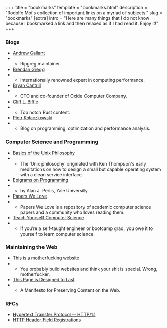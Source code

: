 +++
title = "bookmarks"
template = "bookmarks.html"
description = "Rodolfo Moi's collection of important links on a myriad of subjects."
slug = "bookmarks"
[extra]
intro = "Here are many things that I do not know because I bookmarked a link and then relaxed as if I had read it. Enjoy it!"
+++

### Blogs

- [Andrew Gallant](https://blog.burntsushi.net/)
- - Ripgreg maintainer.
- [Brendan Gregg](https://www.brendangregg.com/)
- - Internationally renowned expert in computing performance.
- [Bryan Cantrill](http://dtrace.org/blogs/bmc/)
- - CTO and co-founder of Oxide Computer Company.
- [Cliff L. Biffle](http://cliffle.com/)
- - Top notch Rust content.
- [Piotr Kołaczkowski](https://pkolaczk.github.io)
- - Blog on programming, optimization and performance analysis.

### Computer Science and Programming

- [Basics of the Unix Philosophy](https://homepage.cs.uri.edu/~thenry/resources/unix_art/ch01s06.html)
- - The ‘Unix philosophy’ originated with Ken Thompson's early meditations on how to design a small but capable operating system with a clean service interface.
- [Epigrams on Programming](http://pu.inf.uni-tuebingen.de/users/klaeren/epigrams.html)
- - by Alan J. Perlis, Yale University.
- [Papers We Love](https://github.com/papers-we-love/papers-we-love)
- - Papers We Love is a repository of academic computer science papers and a community who loves reading them.
- [Teach Yourself Computer Science](https://teachyourselfcs.com/)
- - If you’re a self-taught engineer or bootcamp grad, you owe it to yourself to learn computer science.

### Maintaining the Web

- [This is a motherfucking website](https://motherfuckingwebsite.com/)
- - You probably build websites and think your shit is special. Wrong, motherfucker.
- [This Page is Designed to Last](https://jeffhuang.com/designed_to_last/)
- - A Manifesto for Preserving Content on the Web.

### RFCs

- [Hypertext Transfer Protocol -- HTTP/1.1](https://datatracker.ietf.org/doc/html/rfc2616)
- [HTTP Header Field Registrations](https://datatracker.ietf.org/doc/html/rfc4229)
